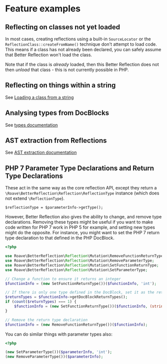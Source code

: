 # Feature examples

## Reflecting on classes not yet loaded

In most cases, creating reflections using a built-in `SourceLocator` or the
`ReflectionClass::createFromName()` technique don't attempt to load code. This
means if a class has not already been declared, you can safely assume that
Better Reflection won't load the class.

Note that if the class is *already* loaded, then this Better Reflection does
not then *unload* that class - this is not currently possible in PHP.

## Reflecting on things within a string

See [Loading a class from a string](https://github.com/Roave/BetterReflection/tree/master/docs/usage.md#Loading-a-class-from-a-string)

## Analysing types from DocBlocks

See [types documentation](https://github.com/Roave/BetterReflection/tree/master/docs/types.md)

## AST extraction from Reflections

See [AST extraction documentation](https://github.com/Roave/BetterReflection/tree/master/docs/ast-extraction.md)

## PHP 7 Parameter Type Declarations and Return Type Declarations

These act in the same way as the core reflection API, except they return a
`\Roave\BetterReflection\Reflection\ReflectionType` instance (which does not
extend `\ReflectionType`).

```
$reflectionType = $parameterInfo->getType();
```

However, Better Reflection also gives the ability to change, and remove type
declarations. Removing these types might be useful if you want to make code
written for PHP 7 work in PHP 5 for example, and setting new types might
do the opposite. For instance, you might want to set the PHP 7 return type
declaration to that defined in the PHP DocBlock.

```php
<?php

use Roave\BetterReflection\Reflection\Mutation\RemoveFunctionReturnType;
use Roave\BetterReflection\Reflection\Mutation\RemoveParameterType;
use Roave\BetterReflection\Reflection\Mutation\SetFunctionReturnType;
use Roave\BetterReflection\Reflection\Mutation\SetParameterType;

// Change a function to ensure it returns an integer
$functionInfo = (new SetFunctionReturnType())($functionInfo, 'int');

// If there is only one type defined in the DocBlock, set it as the return type
$returnTypes = $functionInfo->getDocBlockReturnTypes();
if (count($returnTypes) === 1) {
    $functionInfo = (new SetFunctionReturnType())($functionInfo, (string) $returnTypes[0], false);
}

// Remove the return type declaration
$functionInfo = (new RemoveFunctionReturnType())($functionInfo);
```

You can do similar things with parameter types also:

```php
<?php

(new SetParameterType())($parameterInfo, 'int');
(new RemoveParameterType())($parameterInfo);
```
